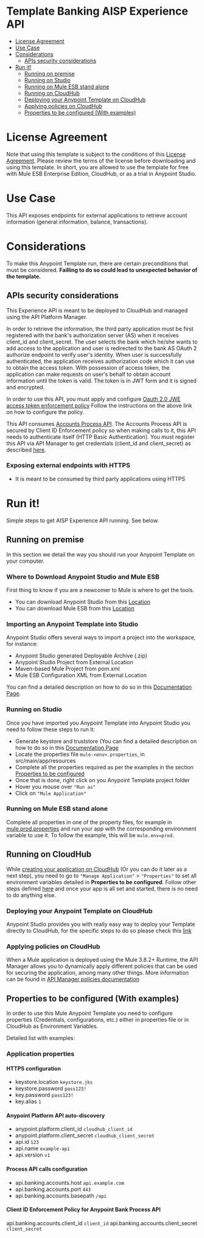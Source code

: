 # Template Banking AISP Experience API

+ [License Agreement](#licenseagreement)
+ [Use Case](#usecase)
+ [Considerations](#considerations)
	* [APIs security considerations](#apissecurityconsiderations)
+ [Run it!](#runit)
	* [Running on premise](#runonopremise)
	* [Running on Studio](#runonstudio)
	* [Running on Mule ESB stand alone](#runonmuleesbstandalone)
	* [Running on CloudHub](#runoncloudhub)
	* [Deploying your Anypoint Template on CloudHub](#deployingyouranypointtemplateoncloudhub)
	* [Applying policies on CloudHub](#applyingpolicies)
	* [Properties to be configured (With examples)](#propertiestobeconfigured)

# License Agreement <a name="licenseagreement"/>
Note that using this template is subject to the conditions of this [License Agreement](AnypointTemplateLicense.pdf).
Please review the terms of the license before downloading and using this template. In short, you are allowed to use the template for free with Mule ESB Enterprise Edition, CloudHub, or as a trial in Anypoint Studio.

# Use Case <a name="usecase"/>

This API exposes endpoints for external applications to retrieve account information (general information, balance, transactions).

# Considerations <a name="considerations"/>

To make this Anypoint Template run, there are certain preconditions that must be considered. **Failling to do so could lead to unexpected behavior of the template.**

## APIs security considerations <a name="apissecurityconsiderations"/>
This Experience API is meant to be deployed to CloudHub and managed using the API Platform Manager.

In order to retrieve the information, the third party application must be first registered with the bank's authorization server (AS) when it receives client_id and client_secret.
The user selects the bank which he/she wants to add access to the application and user is redirected to the bank AS OAuth 2 authorize endpoint to verify user's identity.
When user is successfully authenticated, the application receives authorization code which it can use to obtain the access token. With possession of access token, the application can make requests
on user's behalf to obtain account information until the token is valid. The token is in JWT form and it is signed and encrypted.

In order to use this API, you must apply and configure [Oauth 2.0 JWE access token enforcement policy](https://github.com/mulesoft/template-banking-authorization-policy)
Follow the instructions on the above link on how to configure the policy.



This API consumes [Accounts Process API](https://github.com/mulesoft/template-banking-accounts-process-api). The Accounts Process API is secured by Client ID Enforcement policy so when making calls to it, this API needs to authenticate itself (HTTP Basic Authentication). You must register this API via API Manager to get credentials (client_id and client_secret) as described [here](https://docs.mulesoft.com/api-manager/browsing-and-accessing-apis). 

### Exposing external endpoints with HTTPS
+ It is meant to be consumed by third party applications using HTTPS

# Run it! <a name="runit"/>
Simple steps to get AISP Experience API running.
See below.

## Running on premise <a name="runonopremise"/>
In this section we detail the way you should run your Anypoint Template on your computer.


### Where to Download Anypoint Studio and Mule ESB
First thing to know if you are a newcomer to Mule is where to get the tools.

+ You can download Anypoint Studio from this [Location](https://www.mulesoft.com/platform/studio)
+ You can download Mule ESB from this [Location](https://www.mulesoft.com/platform/soa/mule-esb-open-source-esb)

### Importing an Anypoint Template into Studio
Anypoint Studio offers several ways to import a project into the workspace, for instance: 

+ Anypoint Studio generated Deployable Archive (.zip)
+ Anypoint Studio Project from External Location
+ Maven-based Mule Project from pom.xml
+ Mule ESB Configuration XML from External Location

You can find a detailed description on how to do so in this [Documentation Page](https://docs.mulesoft.com/anypoint-studio/v/6/importing-and-exporting-in-studio).

### Running on Studio <a name="runonstudio"/>
Once you have imported you Anypoint Template into Anypoint Studio you need to follow these steps to run it:

+ Generate keystore and truststore (You can find a detailed description on how to do so in this [Documentation Page](https://docs.mulesoft.com/mule-user-guide/v/3.8/tls-configuration#generating-keystores-and-truststores)
+ Locate the properties file `mule-<env>.properties`, in src/main/app/resources
+ Complete all the properties required as per the examples in the section [Properties to be configured](#propertiestobeconfigured)
+ Once that is done, right click on you Anypoint Template project folder 
+ Hover you mouse over `"Run as"`
+ Click on  `"Mule Application"`

### Running on Mule ESB stand alone <a name="runonmuleesbstandalone"/>
Complete all properties in one of the property files, for example in [mule.prod.properties](../master/src/main/resources/mule.prod.properties) and run your app with the corresponding environment variable to use it. To follow the example, this will be `mule.env=prod`. 

## Running on CloudHub <a name="runoncloudhub"/>
While [creating your application on CloudHub](https://docs.mulesoft.com/runtime-manager/hello-world-on-cloudhub) (Or you can do it later as a next step), you need to go to `"Manage Application"` > `"Properties"` to set all environment variables detailed in **Properties to be configured**.
Follow other steps defined [here](#runonpremise) and once your app is all set and started, there is no need to do anything else.

### Deploying your Anypoint Template on CloudHub <a name="deployingyouranypointtemplateoncloudhub"/>
Anypoint Studio provides you with really easy way to deploy your Template directly to CloudHub, for the specific steps to do so please check this [link](https://docs.mulesoft.com/mule-user-guide/v/3.8/deploying#DeployingMuleApplications-DeploytoCloudHub)

### Applying policies on CloudHub <a name="applyingpolicies"/>
When a Mule application is deployed using the Mule 3.8.2+ Runtime, the API Manager allows you to dynamically apply different policies that can be used for securing the application, among many other things. More information can be found in [API Manager policies documentation](https://docs.mulesoft.com/api-manager/using-policies)

## Properties to be configured (With examples) <a name="propertiestobeconfigured"/>
In order to use this Mule Anypoint Template you need to configure properties (Credentials, configurations, etc.) either in properties file or in CloudHub as Environment Variables. 

Detailed list with examples:
### Application properties


#### HTTPS configuration
+ keystore.location `keystore.jks` 
+ keystore.password `pass123!`
+ key.password `pass123!`
+ key.alias `1`

#### Anypoint Platform API auto-discovery
+ anypoint.platform.client_id `cloudhub_client_id` 
+ anypoint.platform.client_secret `cloudhub_client_secret` 
+ api.id `123`
+ api.name `example-api`
+ api.version `v1` 

#### Process API calls configuration
+ api.banking.accounts.host `api.example.com`
+ api.banking.accounts.port `443` 
+ api.banking.accounts.basepath `/api`

#### Client ID Enforcement Policy for Anypoint Bank Process API
api.banking.accounts.client_id `client_id`
api.banking.accounts.client_secret `client_secret`
